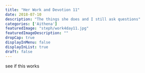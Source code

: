 ```yaml
---
title: "Her Work and Devotion 11"
date: 2018-07-10
description: "The things she does and I still ask questions"
categories: ['Aithena']
featuredImage: "steph/work4day11.jpg"
featuredImageDescription: ""
dropCap: true
displayInMenu: false
displayInList: true
draft: false
---
```


see if this works